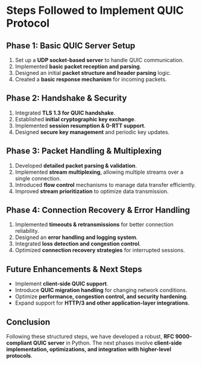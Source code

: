 # Steps Followed to Implement QUIC Protocol

## **Phase 1: Basic QUIC Server Setup**
1. Set up a **UDP socket-based server** to handle QUIC communication.
2. Implemented **basic packet reception and parsing**.
3. Designed an initial **packet structure and header parsing** logic.
4. Created a **basic response mechanism** for incoming packets.

## **Phase 2: Handshake & Security**
1. Integrated **TLS 1.3 for QUIC handshake**.
2. Established **initial cryptographic key exchange**.
3. Implemented **session resumption & 0-RTT support**.
4. Designed **secure key management** and periodic key updates.

## **Phase 3: Packet Handling & Multiplexing**
1. Developed **detailed packet parsing & validation**.
2. Implemented **stream multiplexing**, allowing multiple streams over a single connection.
3. Introduced **flow control** mechanisms to manage data transfer efficiently.
4. Improved **stream prioritization** to optimize data transmission.

## **Phase 4: Connection Recovery & Error Handling**
1. Implemented **timeouts & retransmissions** for better connection reliability.
2. Designed an **error handling and logging system**.
3. Integrated **loss detection and congestion control**.
4. Optimized **connection recovery strategies** for interrupted sessions.

## **Future Enhancements & Next Steps**
- Implement **client-side QUIC support**.
- Introduce **QUIC migration handling** for changing network conditions.
- Optimize **performance, congestion control, and security hardening**.
- Expand support for **HTTP/3 and other application-layer integrations**.

## **Conclusion**
Following these structured steps, we have developed a robust, **RFC 9000-compliant QUIC server** in Python. The next phases involve **client-side implementation, optimizations, and integration with higher-level protocols**.